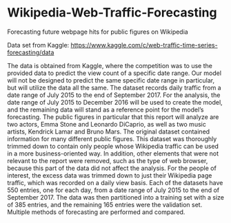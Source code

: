 # Wikipedia-Web-Traffic-Forecasting
Forecasting future webpage hits for public figures on Wikipedia

Data set from Kaggle:
https://www.kaggle.com/c/web-traffic-time-series-forecasting/data

The data is obtained from Kaggle, where the competition was to use the provided data to predict the view count of a specific date range. Our model will not be designed to predict the same specific date range in particular, but will utilize the data all the same. The dataset records daily traffic from a date range of July 2015 to the end of September 2017. For the analysis, the date range of July 2015 to December 2016 will be used to create the model, and the remaining data will stand as a reference point for the model’s forecasting. The public figures in particular that this report will analyze are two actors, Emma Stone and Leonardo DiCaprio, as well as two music artists, Kendrick Lamar and Bruno Mars. 
The original dataset contained information for many different public figures. This dataset was thoroughly trimmed down to contain only people whose Wikipedia traffic can be used in a more  business-oriented way. In addition, other elements that were not relevant to the report were removed, such as the type of web browser, because this part of the data did not affect the analysis. For the people of interest, the excess data was trimmed down to just their Wikipedia page traffic, which was recorded on a daily view basis. Each of the datasets have 550 entries, one for each day, from a date range of July 2015 to the end of September 2017.
The data was then partitioned into a training set with a size of 385 entries, and the remaining 165 entries were the validation set.
Multiple methods of forecasting are performed and compared.

